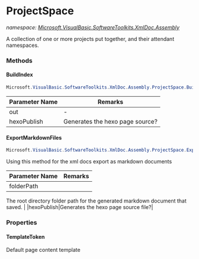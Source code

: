 ﻿# ProjectSpace
_namespace: [Microsoft.VisualBasic.SoftwareToolkits.XmlDoc.Assembly](./index.md)_

A collection of one or more projects put together, and their attendant namespaces.



### Methods

#### BuildIndex
```csharp
Microsoft.VisualBasic.SoftwareToolkits.XmlDoc.Assembly.ProjectSpace.BuildIndex(System.String,System.Boolean)
```


|Parameter Name|Remarks|
|--------------|-------|
|out|-|
|hexoPublish|Generates the hexo page source?|


#### ExportMarkdownFiles
```csharp
Microsoft.VisualBasic.SoftwareToolkits.XmlDoc.Assembly.ProjectSpace.ExportMarkdownFiles(System.String,System.Boolean)
```
Using this method for the xml docs export as markdown documents

|Parameter Name|Remarks|
|--------------|-------|
|folderPath|
 The root directory folder path for the generated markdown document that saved.
 |
|hexoPublish|Generates the hexo page source file?|



### Properties

#### TemplateToken
Default page content template
